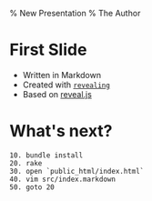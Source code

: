 % New Presentation
% The Author

# First Slide

* Written in Markdown
* Created with [`revealing`](https://github.com/suhlig/revealing)
* Based on [reveal.js](https://revealjs.com)

# What's next?

```console
10. bundle install
20. rake
30. open `public_html/index.html`
40. vim src/index.markdown
50. goto 20
```
